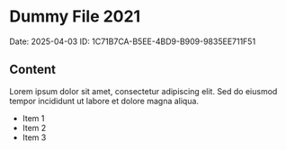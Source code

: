 # Dummy File 2021

Date: 2025-04-03
ID: 1C71B7CA-B5EE-4BD9-B909-9835EE711F51

## Content

Lorem ipsum dolor sit amet, consectetur adipiscing elit.
Sed do eiusmod tempor incididunt ut labore et dolore magna aliqua.

* Item 1
* Item 2
* Item 3

